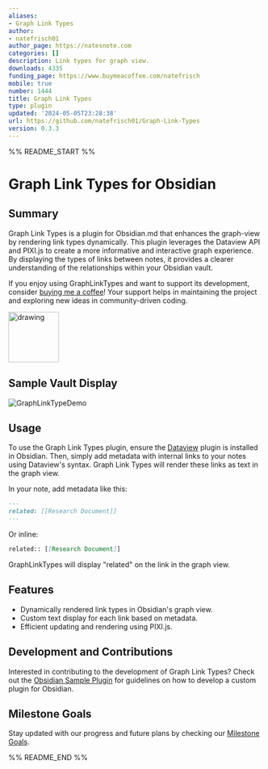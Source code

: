 ```yaml
---
aliases:
- Graph Link Types
author:
- natefrisch01
author_page: https://natesnote.com
categories: []
description: Link types for graph view.
downloads: 4335
funding_page: https://www.buymeacoffee.com/natefrisch
mobile: true
number: 1444
title: Graph Link Types
type: plugin
updated: '2024-05-05T23:28:38'
url: https://github.com/natefrisch01/Graph-Link-Types
version: 0.3.3
---
```


%% README_START %%

# Graph Link Types for Obsidian

## Summary
Graph Link Types is a plugin for Obsidian.md that enhances the graph-view by rendering link types dynamically. This plugin leverages the Dataview API and PIXI.js to create a more informative and interactive graph experience. By displaying the types of links between notes, it provides a clearer understanding of the relationships within your Obsidian vault.

If you enjoy using GraphLinkTypes and want to support its development, consider [buying me a coffee](https://www.buymeacoffee.com/natefrisch)! Your support helps in maintaining the project and exploring new ideas in community-driven coding.

<img src="https://github.com/natefrisch01/Graph-Link-Types/assets/44580969/b0b78ff4-c3a6-4614-8a35-efc3d475d8bf" alt="drawing" width="100"/>

## Sample Vault Display
![GraphLinkTypeDemo](https://github.com/natefrisch01/Graph-Link-Types/assets/44580969/2c45b1b8-00da-44ea-8c93-9a93d0b03fba)


## Usage

To use the Graph Link Types plugin, ensure the [Dataview](https://blacksmithgu.github.io/obsidian-dataview/) plugin is installed in Obsidian. Then, simply add metadata with internal links to your notes using Dataview's syntax. Graph Link Types will render these links as text in the graph view.

In your note, add metadata like this:

```markdown
---
related: [[Research Document]]
---
```

Or inline:

```markdown
related:: [[Research Document]]
```

GraphLinkTypes will display "related" on the link in the graph view.

## Features
- Dynamically rendered link types in Obsidian's graph view.
- Custom text display for each link based on metadata.
- Efficient updating and rendering using PIXI.js.


## Development and Contributions
Interested in contributing to the development of Graph Link Types? Check out the [Obsidian Sample Plugin](https://github.com/obsidianmd/obsidian-sample-plugin) for guidelines on how to develop a custom plugin for Obsidian.

## Milestone Goals
Stay updated with our progress and future plans by checking our [Milestone Goals](https://github.com/natefrisch01/Graph-Link-Types/milestones).



%% README_END %%